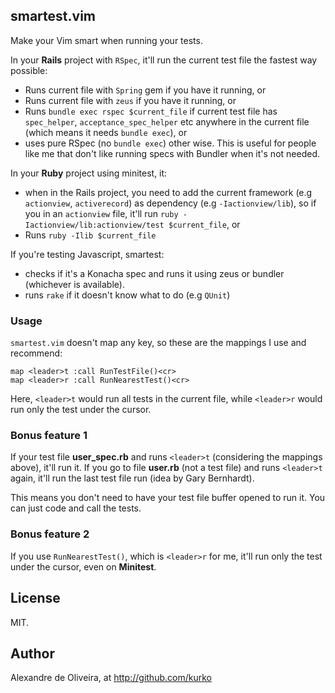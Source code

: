 ## smartest.vim

Make your Vim smart when running your tests.

In your **Rails** project with `RSpec`, it'll run the current test file the
fastest way possible:

* Runs current file with `Spring` gem if you have it running, or
* Runs current file with `zeus` if you have it running, or
* Runs `bundle exec rspec $current_file` if current test file has
`spec_helper`, `acceptance_spec_helper` etc anywhere in the current file (which
means it needs `bundle exec`), or
* uses pure RSpec (no `bundle exec`) other wise. This is useful for people like
me that don't like running specs with Bundler when it's not needed.

In your **Ruby** project using minitest, it:

* when in the Rails project, you need to add the current framework
(e.g `actionview`, `activerecord`) as dependency (e.g `-Iactionview/lib`),
so if you in an `actionview` file, it'll run
`ruby -Iactionview/lib:actionview/test $current_file`, or
* Runs `ruby -Ilib $current_file`

If you're testing Javascript, smartest:

* checks if it's a Konacha spec and runs it using zeus or bundler
(whichever is available).
* runs `rake` if it doesn't know what to do (e.g `QUnit`)

### Usage

`smartest.vim` doesn't map any key, so these are the mappings I use and recommend:

    map <leader>t :call RunTestFile()<cr>
    map <leader>r :call RunNearestTest()<cr>

Here, `<leader>t` would run all tests in the current file,
while `<leader>r` would run only the test under the cursor.

### Bonus feature 1

If your test file **user_spec.rb** and runs `<leader>t` (considering the mappings above),
it'll run it. If you go to file **user.rb** (not a test file) and runs `<leader>t`
again, it'll run the last test file run (idea by Gary Bernhardt).

This means you don't need to have your test file buffer opened to run it. You
can just code and call the tests.

### Bonus feature 2

If you use `RunNearestTest()`, which is `<leader>r` for me, it'll run only the
test under the cursor, even on **Minitest**.


## License

MIT.

## Author

Alexandre de Oliveira, at http://github.com/kurko
